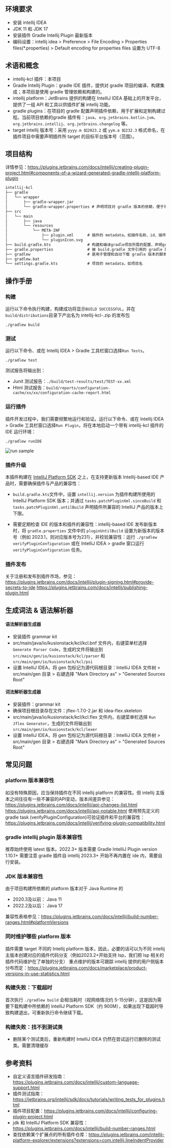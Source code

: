 ## 环境要求

- 安装 intellij IDEA
- JDK 11 和 JDK 17
- 安装插件 Gradle Intellij Plugin 最新版本
- 编码设置：intellij idea > Preference > File Encoding > Properties files(*.properties) > Default encoding for properties files 设置为 UTF-8

## 术语和概念

- intellij-kcl 插件：本项目
- Gradle Intellij Plugin：gradle IDE 插件，提供对 gradle 项目的编译、构建集成；本项目是使用 gradle 管理依赖和构建的。
- intellij platform：JetBrains 提供的构建在 IntelliJ IDEA 基础上的开发平台，提供了一组 API 和工具以供插件扩展 intellij 功能。
- gradle plugins：在项目的 gradle 配置声明插件依赖，用于扩展和定制构建过程。当前项目依赖的gradle 插件有：`java`、`org.jetbrains.kotlin.jvm`、`org.jetbrains.intellij`、`org.jetbrains.changelog` 等。
- target intellij 版本号：采用 `yyyy.m 如2023.2` 或 `yym.a 如232.3` 格式命名，在插件项目中需要声明插件所 target 的目标平台版本号（范围）。

## 项目结构

详情参见：https://plugins.jetbrains.com/docs/intellij/creating-plugin-project.html#components-of-a-wizard-generated-gradle-intellij-platform-plugin

```markdown
intellij-kcl
├── gradle
│   └── wrapper
│       ├── gradle-wrapper.jar
│       └── gradle-wrapper.properties # 声明项目对 gradle 版本的依赖，便于项目的研发成员使用相同版本的 gradle，配合下面的 gradlew/gradlew.bat 脚本使用
├── src
│   └── main
│       ├── java
│       └── resources
│           └── META-INF
│               ├── plugin.xml      # 插件的 metadata，如插件名称、id、插件类别、vendor、description、扩展点支持等
│               └── pluginIcon.svg
├── build.gradle.kts                # 构建和编译gradle项目所需的配置，声明gradle插件和库依赖、声明和编排编译、构建、测试、发布等的task
├── gradle.properties               # 被 build.gradle 文件引用的 gradle 配置变量
├── gradlew                         # 是用于管理和自动下载 gradle 版本的脚本，配合 gradle wrapper 配置使用，可以用 gradlew（或 gradlew.bat）脚本来执行构建和编译，无需在本地安装 gradle，好处是确保项目的研发成员使用相同版本的 gradle，避免版本差异导致的构建问题
├── gradlew.bat
└── settings.gradle.kts             # 项目的 metadata，如项目名
```

## 操作手册

### 构建

运行以下命令执行构建，构建成功将显示`BUILD SUCCESSFUL`，并在`build/distributions`目录下产出名为 intellij-kcl-<version>.zip 的发布包

```shell
./gradlew build
```

### 测试

运行以下命令、或在 Intellij IDEA > Gradle 工具栏窗口选择`Run Tests`。

```shell
./gradlew test
```

测试报告将输出到：
- Junit 测试报告：`./build/test-results/test/TEST-xx.xml`
- Html 测试报告：`build/reports/configuration-cache/xx/xx/configuration-cache-report.html`

### 运行插件

插件开发过程中，我们需要频繁地运行和验证。运行以下命令、或在 Intellij IDEA > Gradle 工具栏窗口选择`Run Plugin`，将在本地启动一个带有 intellij-kcl 插件的 IDE 运行环境：

```shell
./gradlew runIDE
```

![run sample](./docs/img/how-to-run-1.png)

### 插件升级

本插件构建在 [IntelliJ Platform SDK](https://plugins.jetbrains.com/docs/intellij/intellij-platform.html) 之上，在支持更新版本 Intellij-based IDE 产品时，需要确保插件与产品的兼容性：

- `build.gradle.kts`文件中，设置 `intellij.version` 为插件构建所使用的 IntelliJ Platform SDK 版本；并通过 `tasks.patchPluginXml.sinceBuild` 和 `tasks.patchPluginXml.untilBuild` 声明插件所兼容的 IntelliJ 产品的版本上下限。

- 需要定期检查 IDE 的版本和插件的兼容性：intellij-based IDE 发布新版本时，将 `gradle.properties` 文件中的 `pluginUntilBuild` 设置为新版本的版本号（例如 2023.1，则对应版本号为231），并校验兼容性：运行 `./gradlew verifyPluginConfiguration` 或在 IntelliJ IDEA > gradle 窗口运行 `verifyPluginConfiguration` 任务。

### 插件发布

关于注册和发布到插件市场，参见：https://plugins.jetbrains.com/docs/intellij/plugin-signing.html#provide-secrets-to-ide https://plugins.jetbrains.com/docs/intellij/publishing-plugin.html

## 生成词法 & 语法解析器

#### 语法解析器生成器
- 安装插件 grammar kit
- src/main/java/io/kusionstack/kcl/kcl.bnf 文件内，右键菜单栏选择 `Generate Parser Code`，生成的文件将输出到 `src/main/gen/io/kusionstack/kcl/parser` 和 `src/main/gen/io/kusionstack/kcl/psi`
- 设置 IntelliJ IDEA，将 gen 包标记为源代码根目录：IntelliJ IDEA 文件树 > src/main/gen 目录 > 右键选择 "Mark Directory as" > "Generated Sources Root"

#### 词法解析器生成器
- 安装插件：grammar kit
- 确保项目根目录存在文件：jflex-1.7.0-2.jar 和 idea-flex.skeleton
- src/main/java/io/kusionstack/kcl/kcl.flex 文件内，右键菜单栏选择 `Run Jflex Generator`，生成的文件将输出到 `src/main/gen/io/kusionstack/kcl/lexer`
- 设置 IntelliJ IDEA，将 gen 包标记为源代码根目录：IntelliJ IDEA 文件树 > src/main/gen 目录 > 右键选择 "Mark Directory as" > "Generated Sources Root"

## 常见问题

### platform 版本兼容性

如没有特殊原因，应当保持插件在不同 intellij platform 的兼容性。但 intellij 主版本之间往往有一些不兼容的API变动，版本间差异参见：
https://plugins.jetbrains.com/docs/intellij/api-changes-list.html
https://plugins.jetbrains.com/docs/intellij/api-notable.html
使用预先定义的 gradle task (verifyPluginConfiguration)可验证插件和平台的兼容性：https://plugins.jetbrains.com/docs/intellij/verifying-plugin-compatibility.html

### gradle intellij plugin 版本兼容性

推荐始终使用 latest 版本。2022.3+ 版本需要 Gradle IntelliJ Plugin version 1.10.1+
需要注意 gradle 插件自 intellij 2023.3+ 开始不再内置在 ide 内，需要自行安装。

### JDK 版本兼容性

由于项目构建所依赖的 platform 版本对于 Java Runtime 的
- 2020.3及以前： Java 11
- 2022.2及以后： Java 17

兼容性表格参见：https://plugins.jetbrains.com/docs/intellij/build-number-ranges.html#platformVersions

### 同时维护哪些 platform 版本

插件需要 target 不同的 Intellij platform 版本，因此，必要的话可以为不同 intellij 主版本创建对应的插件代码分支（例如2023.2+开始支持 lsp，我们把 lsp 相关的插件代码维护在了单独的分支）
重点维护的版本可跟踪 intellij 提供的用户侧版本分布而定：https://plugins.jetbrains.com/docs/marketplace/product-versions-in-use-statistics.html

### 构建失败：下载超时

首次执行 `./gradlew build` 会相当耗时（视网络情况约 5-15分钟），这是因为需要下载构建中所依赖的 IntelliJ Platform SDK（约 900M），如果出现下载超时导致构建退出，可重新执行命令继续下载。

### 构建失败：找不到测试类

- 删除某个测试类后，重新构建时 IntelliJ IDEA 仍然在尝试运行已删除的测试类。需要清理缓存

## 参考资料

- 自定义语言插件研发指南：https://plugins.jetbrains.com/docs/intellij/custom-language-support.html
- 插件测试指南：https://jetbrains.org/intellij/sdk/docs/tutorials/writing_tests_for_plugins.html
- 插件项目配置：https://plugins.jetbrains.com/docs/intellij/configuring-plugin-project.html
- jdk 和 IntelliJ Platform SDK 兼容性： https://plugins.jetbrains.com/docs/intellij/build-number-ranges.html
- 查找依赖某个扩展点的所有插件仓库：https://plugins.jetbrains.com/intellij-platform-explorer/extensions?extensions=com.intellij.lineIndentProvider
